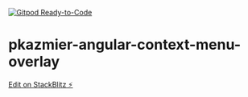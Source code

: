 [![Gitpod Ready-to-Code](https://img.shields.io/badge/Gitpod-Ready--to--Code-blue?logo=gitpod)](https://gitpod.io/#https://github.com/kazmierczakpiotr/pkazmier-angular-context-menu-overlay) 

# pkazmier-angular-context-menu-overlay

[Edit on StackBlitz ⚡️](https://stackblitz.com/edit/pkazmier-angular-context-menu-overlay)